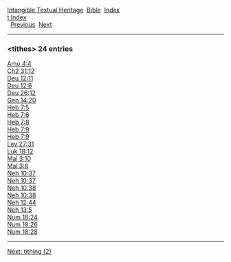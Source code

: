 [Intangible Textual Heritage](../../index)  [Bible](../index) 
[Index](index)   
[t Index](_t_)  
  [Previous](c11629)  [Next](c11631) 

------------------------------------------------------------------------

### &lt;tithes&gt; 24 entries

[Amo 4:4](../kjv/amo004.htm#004)  
[Ch2 31:12](../kjv/ch2031.htm#012)  
[Deu 12:11](../kjv/deu012.htm#011)  
[Deu 12:6](../kjv/deu012.htm#006)  
[Deu 26:12](../kjv/deu026.htm#012)  
[Gen 14:20](../kjv/gen014.htm#020)  
[Heb 7:5](../kjv/heb007.htm#005)  
[Heb 7:6](../kjv/heb007.htm#006)  
[Heb 7:8](../kjv/heb007.htm#008)  
[Heb 7:9](../kjv/heb007.htm#009)  
[Heb 7:9](../kjv/heb007.htm#009)  
[Lev 27:31](../kjv/lev027.htm#031)  
[Luk 18:12](../kjv/luk018.htm#012)  
[Mal 3:10](../kjv/mal003.htm#010)  
[Mal 3:8](../kjv/mal003.htm#008)  
[Neh 10:37](../kjv/neh010.htm#037)  
[Neh 10:37](../kjv/neh010.htm#037)  
[Neh 10:38](../kjv/neh010.htm#038)  
[Neh 10:38](../kjv/neh010.htm#038)  
[Neh 12:44](../kjv/neh012.htm#044)  
[Neh 13:5](../kjv/neh013.htm#005)  
[Num 18:24](../kjv/num018.htm#024)  
[Num 18:26](../kjv/num018.htm#026)  
[Num 18:28](../kjv/num018.htm#028)  

------------------------------------------------------------------------

[Next: tithing (2)](c11631)
